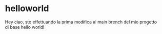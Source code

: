 # helloworld

Hey ciao, sto effettuando la prima modifica al main brench del mio progetto di base hello world!

